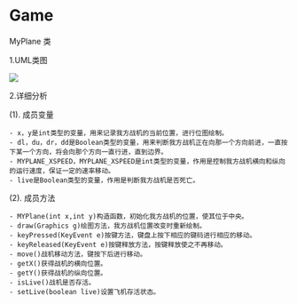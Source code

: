 # Game
MyPlane 类

1.UML类图

![](http://thumbnail0.baidupcs.com/thumbnail/fb0d62a95824dfc599428dc447f54ba9?fid=1817384346-250528-690497777942691&time=1495087200&rt=sh&sign=FDTAER-DCb740ccc5511e5e8fedcff06b081203-GyoYgT2qkPUzgwvqJgSSYWmWkw4%3D&expires=8h&chkv=0&chkbd=0&chkpc=&dp-logid=3191675424964360478&dp-callid=0&size=c710_u400&quality=100)

2.详细分析

 (1). 成员变量
 
    - x，y是int类型的变量，用来记录我方战机的当前位置，进行位图绘制。
    - dl，du，dr，dd是Boolean类型的变量，用来判断我方战机正在向那一个方向前进，一直按下某一个方向，将会向那个方向一直行进，直到边界。
    - MYPLANE_XSPEED，MYPLANE_XSPEED是int类型的变量，作用是控制我方战机横向和纵向的运行速度，保证一定的速率移动。
    - live是Boolean类型的变量，作用是判断我方战机是否死亡。
(2). 成员方法
 
    - MYPlane(int x,int y)构造函数，初始化我方战机的位置，使其位于中央。
    - draw(Graphics g)绘图方法，我方战机位置改变时重新绘制。
    - keyPressed(KeyEvent e)按键方法，键盘上按下相应的键码进行相应的移动。
    - keyReleased(KeyEvent e)按键释放方法，按键释放使之不再移动。
    - move()战机移动方法，键按下后进行移动。
    - getX()获得战机的横向位置。
    - getY()获得战机的纵向位置。
    - isLive()战机是否存活。
    - setLive(boolean live)设置飞机存活状态。 
